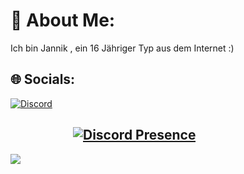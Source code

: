# 💫 About Me:
Ich bin Jannik , ein 16 Jähriger Typ aus dem Internet :)


## 🌐 Socials:
[![Discord](https://img.shields.io/badge/Discord-%237289DA.svg?logo=discord&logoColor=white)](https://discord.gg/tzHe3KUNHp)

<a style="padding-left: 100px">[![Discord Presence](https://lanyard.cnrad.dev/api/810459620035657769)](https://discord.com/users/810459620035657769)</a>
---
[![](https://visitcount.itsvg.in/api?id=phyroks&icon=0&color=0)](https://visitcount.itsvg.in)
  
